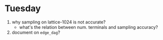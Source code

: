 # Tuesday

1. why sampling on lattice-1024  is not accurate?
   - what's the relation between num. terminals and sampling accuracy?
2. document on `edge_dag`?